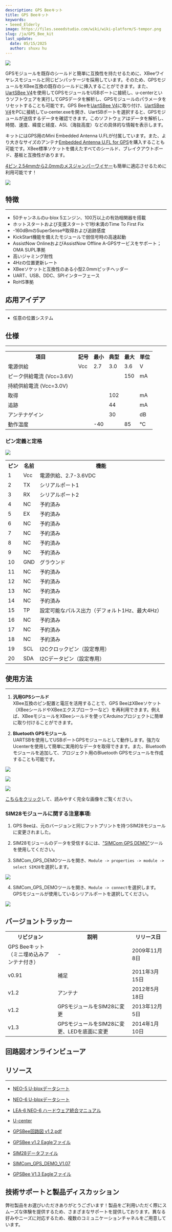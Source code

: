```yaml
---
description: GPS Beeキット
title: GPS Beeキット
keywords:
- Seeed_Elderly
image: https://files.seeedstudio.com/wiki/wiki-platform/S-tempor.png
slug: /ja/GPS_Bee_kit
last_update:
  date: 05/15/2025
  author: shuxu hu
---
```



![](https://files.seeedstudio.com/wiki/GPS_Bee_kit/img/Gpsbee_05.jpg)

GPSモジュールを既存のシールドと簡単に互換性を持たせるために、XBeeワイヤレスモジュールと同じピンパッケージを採用しています。そのため、GPSモジュールをXBee互換の既存のシールドに挿入することができます。また、[UartSBee V4](https://www.seeedstudio.com/depot/uartsbee-v4-p-688.html?cPath=109)を使用してGPSモジュールをUSBポートに接続し、u-centerというソフトウェアを実行してGPSデータを解析し、GPSモジュールのパラメータをリセットすることも可能です。GPS Beeを[UartSBee V4](https://www.seeedstudio.com/depot/uartsbee-v4-p-688.html?cPath=109)に取り付け、[UartSBee V4](https://www.seeedstudio.com/depot/uartsbee-v4-p-688.html?cPath=109)をPCに接続してu-center.exeを開き、UartSBポートを選択すると、GPSモジュールが送信するデータを確認できます。このソフトウェアはデータを解析し、時間、速度、緯度と経度、ASL（海抜高度）などの具体的な情報を表示します。

キットにはGPS用のMini Embedded Antenna U.FLが付属しています。また、より大きなサイズのアンテナ[Embedded Antenna U.FL for GPS](https://www.seeedstudio.com/depot/embedded-antenna-ufl-for-gps-p-564.html?cPath=84_89)を購入することも可能です。XBee標準ソケットを備えたすべてのシールド、ブレイクアウトボード、基板と互換性があります。

[4ピン 2.54mmから2.0mmのメスジャンパーワイヤー](https://www.seeedstudio.com/depot/4-pin-254mm-to-20mm-female-jumper-wire-100mm-p-403.html)も簡単に適応させるために利用可能です！

[![](https://files.seeedstudio.com/wiki/Seeed-WiKi/docs/images/300px-Get_One_Now_Banner-ragular.png)](https://www.seeedstudio.com/gps-bee-kit-with-mini-embedded-antenna-p-560.html?cPath=144_145)

## 特徴
---
* 50チャンネルのu-blox 5エンジン、100万以上の有効相関器を搭載
* ホットスタートおよび支援スタートで1秒未満のTime To First Fix
* -160dBmのSuperSense®取得および追跡感度
* KickStart機能を備えたモジュールで弱信号時の高速起動
* AssistNow OnlineおよびAssistNow Offline A-GPSサービスをサポート；OMA SUPL準拠
* 高いジャミング耐性
* 4Hzの位置更新レート
* XBeeソケットと互換性のある小型2.0mmピッチヘッダー
* UART、USB、DDC、SPIインターフェース
* RoHS準拠

## 応用アイデア
---
* 任意の位置システム

## 仕様
---
<table>
<tr>
<th>項目</th>
<th>記号</th>
<th>最小</th>
<th>典型</th>
<th>最大</th>
<th>単位</th>
</tr>
<tr>
<td>電源供給</td>
<td>Vcc</td>
<td>2.7</td>
<td>3.0</td>
<td>3.6</td>
<td>V</td>
</tr>
<tr>
<td>ピーク供給電流 (Vcc=3.6V)</td>
<td></td>
<td></td>
<td></td>
<td>150</td>
<td>mA</td>
</tr>
<tr>
<td>持続供給電流 (Vcc=3.0V)</td>
<td></td>
<td></td>
<td></td>
<td></td>
<td></td>
</tr>
<tr>
<td>取得</td>
<td></td>
<td></td>
<td>102</td>
<td></td>
<td>mA</td>
</tr>
<tr>
<td>追跡</td>
<td></td>
<td></td>
<td>44</td>
<td></td>
<td>mA</td>
</tr>
<tr>
<td>アンテナゲイン</td>
<td></td>
<td></td>
<td>30</td>
<td></td>
<td>dB</td>
</tr>
<tr>
<td>動作温度</td>
<td></td>
<td>-40</td>
<td></td>
<td>85</td>
<td>℃</td>
</tr>
</table>

### ピン定義と定格

![](https://files.seeedstudio.com/wiki/GPS_Bee_kit/img/GPS.jpg)

<table>
<tr>
<th>ピン</th>
<th>名前</th>
<th>機能</th>
</tr>
<tr>
<td>1</td>
<td>Vcc</td>
<td>電源供給、2.7-3.6VDC</td>
</tr>
<tr>
<td>2</td>
<td>TX</td>
<td>シリアルポート1</td>
</tr>
<tr>
<td>3</td>
<td>RX</td>
<td>シリアルポート2</td>
</tr>
<tr>
<td>4</td>
<td>NC</td>
<td>予約済み</td>
</tr>
<tr>
<td>5</td>
<td>EX</td>
<td>予約済み</td>
</tr>
<tr>
<td>6</td>
<td>NC</td>
<td>予約済み</td>
</tr>
<tr>
<td>7</td>
<td>NC</td>
<td>予約済み</td>
</tr>
<tr>
<td>8</td>
<td>NC</td>
<td>予約済み</td>
</tr>
<tr>
<td>9</td>
<td>NC</td>
<td>予約済み</td>
</tr>
<tr>
<td>10</td>
<td>GND</td>
<td>グラウンド</td>
</tr>
<tr>
<td>11</td>
<td>NC</td>
<td>予約済み</td>
</tr>
<tr>
<td>12</td>
<td>NC</td>
<td>予約済み</td>
</tr>
<tr>
<td>13</td>
<td>NC</td>
<td>予約済み</td>
</tr>
<tr>
<td>14</td>
<td>NC</td>
<td>予約済み</td>
</tr>
<tr>
<td>15</td>
<td>TP</td>
<td>設定可能なパルス出力（デフォルト1Hz、最大4Hz）</td>
</tr>
<tr>
<td>16</td>
<td>NC</td>
<td>予約済み</td>
</tr>
<tr>
<td>17</td>
<td>NC</td>
<td>予約済み</td>
</tr>
<tr>
<td>18</td>
<td>NC</td>
<td>予約済み</td>
</tr>
<tr>
<td>19</td>
<td>SCL</td>
<td>I2Cクロックピン（設定専用）</td>
</tr>
<tr>
<td>20</td>
<td>SDA</td>
<td>I2Cデータピン（設定専用）</td>
</tr>
</table>

## 使用方法
---
1. **汎用GPSシールド**  
   XBee互換のピン配置と電圧を活用することで、GPS BeeはXBeeソケット（XBeeシールドやXBeeエクスプローラーなど）を再利用できます。例えば、XBeeモジュールをXBeeシールドを使ってArduinoプロジェクトに簡単に取り付けることができます。

2. **Bluetooth GPSモジュール**  
   UARTSBを使用してUSBポートGPSモジュールとして動作します。強力なUcenterを使用して簡単に実用的なデータを取得できます。また、Bluetoothモジュールを追加して、プロジェクト用のBluetooth GPSモジュールを作成することも可能です。

![](https://files.seeedstudio.com/wiki/GPS_Bee_kit/img/GPSBee-exam.jpg)

![](https://files.seeedstudio.com/wiki/GPS_Bee_kit/img/GPSBee-exam-2.jpg)

![](https://files.seeedstudio.com/wiki/GPS_Bee_kit/img/GPSBee-exam-3.jpg)

[こちらをクリック](http://garden.seeedstudio.com/images/2/20/GPSBee-exam-3.jpg)して、読みやすく完全な画像をご覧ください。

### SIM28モジュールに関する注意事項:

1. GPS Beeは、元のバージョンと同じフットプリントを持つSIM28モジュールに変更されました。

2. SIM28モジュールのデータを受信するには、["SIMCom GPS DEMO"](https://files.seeedstudio.com/wiki/GPS_Bee_kit/res/SIMCom_GPS_DEMO_V1.07.zip)ツールを使用してください。

3. SIMCom_GPS_DEMOツールを開き、`Module -> properties -> module -> select SIM28`を選択します。

![](https://files.seeedstudio.com/wiki/GPS_Bee_kit/img/SIM28_module_select.jpg)

4. SIMCom_GPS_DEMOツールを開き、`Module -> connect`を選択します。GPSモジュールが使用しているシリアルポートを選択してください。

![](https://files.seeedstudio.com/wiki/GPS_Bee_kit/img/SIM28_module_tools_pannel.jpg)

## バージョントラッカー

<table>
<tr>
<th>リビジョン</th>
<th>説明</th>
<th>リリース日</th>
</tr>
<tr>
<td width="300">GPS Beeキット（ミニ埋め込みアンテナ付き）</td>
<td width="500">-</td>
<td width="200">2009年11月8日</td>
</tr>
<tr>
<td>v0.91</td>
<td>補足</td>
<td>2011年3月15日</td>
</tr>
<tr>
<td>v1.2</td>
<td>アンテナ</td>
<td>2012年5月18日</td>
</tr>
<tr>
<td>v1.2</td>
<td>GPSモジュールをSIM28に変更</td>
<td>2013年12月5日</td>
</tr>
<tr>
<td>v1.3</td>
<td>GPSモジュールをSIM28に変更、LEDを底面に変更</td>
<td>2014年1月10日</td>
</tr>
</table>

## 回路図オンラインビューア

<div className="altium-ecad-viewer" data-project-src="https://files.seeedstudio.com/wiki/GPS_Bee_kit/res/GPS_Bee_v1.3_eagle.zip" style={{borderRadius: '0px 0px 4px 4px', height: 500, borderStyle: 'solid', borderWidth: 1, borderColor: 'rgb(241, 241, 241)', overflow: 'hidden', maxWidth: 1280, maxHeight: 700, boxSizing: 'border-box'}}>
</div>

## リソース
---
*   [NEO-5 U-bloxデータシート](https://www.seeedstudio.com/depot/datasheet/NEO-5x_Data_Sheet(GPS.G5-MS5-07025).pdf)

*   [NEO-6 U-bloxデータシート](https://files.seeedstudio.com/wiki/GPS_Bee_kit/res/NEO-6_DataSheet-GPS.G6-HW-09005-.pdf)

*   [LEA-6 NEO-6 ハードウェア統合マニュアル](https://files.seeedstudio.com/wiki/GPS_Bee_kit/res/LEA-6_NEO-6_HardwareIntegrationManual.pdf)

*   [U-center](https://www.seeedstudio.com/depot/datasheet/u-center_5.07_Installer.rar)

*   [GPSBee回路図 v1.2.pdf](http://garden.seeedstudio.com/images/5/58/GPSBee_v1.2.pdf)

*   [GPSBee v1.2 Eagleファイル](https://files.seeedstudio.com/wiki/GPS_Bee_kit/res/GPSBee_v1.2_eagle.zip)

*   [SIM28データファイル](https://files.seeedstudio.com/wiki/GPS_Bee_kit/res/SIM28_DATA_File.zip)

*   [SIMCom_GPS_DEMO_V1.07](https://files.seeedstudio.com/wiki/GPS_Bee_kit/res/SIMCom_GPS_DEMO_V1.07.zip)

*   [GPSBee V1.3 Eagleファイル](https://files.seeedstudio.com/wiki/GPS_Bee_kit/res/GPS_Bee_v1.3_eagle.zip)

## 技術サポートと製品ディスカッション

弊社製品をお選びいただきありがとうございます！製品をご利用いただく際にスムーズな体験を提供するため、さまざまなサポートを提供しております。異なる好みやニーズに対応するため、複数のコミュニケーションチャネルをご用意しています。

<div class="button_tech_support_container">
<a href="https://forum.seeedstudio.com/" class="button_forum"></a> 
<a href="https://www.seeedstudio.com/contacts" class="button_email"></a>
</div>

<div class="button_tech_support_container">
<a href="https://discord.gg/eWkprNDMU7" class="button_discord"></a> 
<a href="https://github.com/Seeed-Studio/wiki-documents/discussions/69" class="button_discussion"></a>
</div>